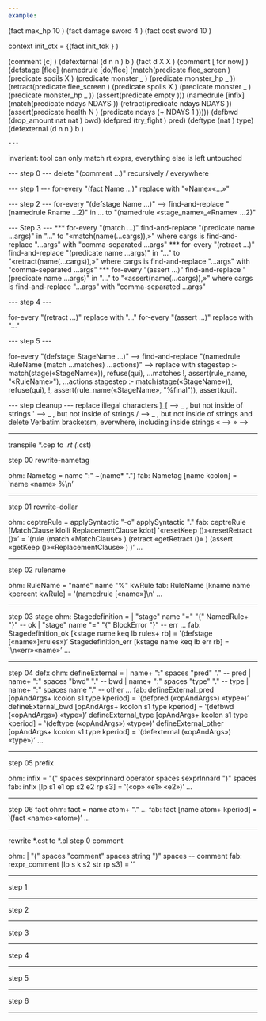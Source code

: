 ```yaml
---
example:
```
(fact max_hp 10 ) (fact damage sword  4 ) (fact cost sword  10 )

context init_ctx = {(fact init_tok } )

(comment  [c]  )
(defexternal (d  n  n  ) b )
(fact d X X ) (comment  [ for now]  )
(defstage [flee]
  (namedrule [do/flee]
	     (match(predicate  flee_screen  )
		   (predicate  spoils  X )
		   (predicate  monster  _   )
		   (predicate  monster_hp  _   ))
	     (retract(predicate  flee_screen  )
		     (predicate  spoils  X )
		     (predicate  monster  _   )
		     (predicate  monster_hp  _   ))
	     (assert(predicate  empty  )))
  (namedrule [infix]
	     (match(predicate  ndays  NDAYS ))
	     (retract(predicate  ndays  NDAYS ))
	     (assert(predicate  health  N )
		    (predicate ndays (+  NDAYS 1    )))))
(defbwd (drop_amount  nat  nat  ) bwd)
(defpred (try_fight  ) pred)
(deftype (nat  ) type)
(defexternal (d  n  n  ) b )
```
---
```


invariant: tool can only match rt exprs, everything else is left untouched

--- step 0 ---
delete "(comment ...)" recursively / everywhere

--- step 1 ---
for-every "(fact Name ...)" replace with "«Name»«...»"

--- step 2 ---
for-every "(defstage Name ...)" -->
  find-and-replace "(namedrule Rname ...2)" in ... to "(namedrule «stage_name»_«Rname» ...2)"

--- Step 3 ---
*** for-every "(match ...)" find-and-replace "(predicate name ...args)" in "..." to "«match(name(...cargs)),»"
 where cargs is find-and-replace "...args" with "comma-separated ...args"
*** for-every "(retract ...)" find-and-replace "(predicate name ...args)" in "..." to "«retract(name(...cargs)),»"
 where cargs is find-and-replace "...args" with "comma-separated ...args"
*** for-every "(assert ...)" find-and-replace "(predicate name ...args)" in "..." to "«assert(name(...cargs)),»"
 where cargs is find-and-replace "...args" with "comma-separated ...args"

--- step 4 ---

for-every "(retract ...)" replace with "..."
for-every "(assert ...)" replace with "..."

--- step 5 ---

for-every "(defstage StageName ...)" --> 
  find-and-replace "(namedrule RuleName (match ...matches) ...actions)" --> replace with
stagestep :-
  match(stage(«StageName»)),
  refuse(qui),
  ...matches
  !,
  assert(rule_name, "«RuleName»"),
  ...actions
stagestep :-
  match(stage(«StageName»)),
  refuse(qui),
  !,
  assert(rule_name(«StageName», "%final")),
  assert(qui).



--- step cleanup ---
replace illegal characters 
 ]_[ --> _ , but not inside of strings
 '   --> _ , but not inside of strings
 /   --> _ , but not inside of strings
and delete Verbatim bracketsm, everwhere, including inside strings
 «   --> 
 »   -->

-------------

transpile *.cep to *.rt (*.cst)

step 00 rewrite-nametag

ohm: Nametag = name ":" ~(name* ".")
fab: Nametag [name kcolon] = ‛name «name» %\n’

---

step 01 rewrite-dollar

ohm: ceptreRule = applySyntactic<MatchClause> "-o" applySyntactic<ReplacementClause> "."
fab: ceptreRule [MatchClause klolli ReplacementClause kdot] ‛«resetKeep ()»«resetRetract ()»’ = ‛(rule 
(match
«MatchClause»
)
(retract 
«getRetract ()»
)
(assert
«getKeep ()»«ReplacementClause»
)
)’
...

---

step 02 rulename

ohm: RuleName = "name" name "%" kwRule
fab: RuleName [kname name kpercent kwRule] = ‛(namedrule [«name»]\n’
...

---

step 03 stage
ohm: Stagedefinition = 
  | "stage" name "=" "{" NamedRule+ "}" -- ok
  | "stage" name "=" "{" BlockError "}" -- err
...
fab: Stagedefinition_ok [kstage name keq lb rules+ rb] = ‛(defstage [«name»]«rules»)’
Stagedefinition_err [kstage name keq lb err rb] = ‛\n«err»«name»’
...

---

step 04 defx
ohm: defineExternal =
  | name+ ":" spaces "pred" "." -- pred
  | name+ ":" spaces "bwd" "." -- bwd
  | name+ ":" spaces "type" "." -- type
  | name+ ":" spaces name "." -- other
...
fab: defineExternal_pred [opAndArgs+ kcolon s1 type kperiod] = ‛(defpred («opAndArgs») «type»)’
defineExternal_bwd [opAndArgs+ kcolon s1 type kperiod] = ‛(defbwd («opAndArgs») «type»)’
defineExternal_type [opAndArgs+ kcolon s1 type kperiod] = ‛(deftype («opAndArgs») «type»)’
defineExternal_other [opAndArgs+ kcolon s1 type kperiod] = ‛(defexternal («opAndArgs») «type»)’
...

---

step 05 prefix

ohm: infix = "(" spaces sexprInnard operator spaces sexprInnard ")" spaces
fab: infix [lp s1 e1 op s2 e2 rp s3] = ‛(«op» «e1» «e2»)’
...

---

step 06 fact
ohm: fact = name atom+ "."
...
fab: fact [name atom+ kperiod] = ‛(fact «name»«atom»)’
...

-----

rewrite *.cst to *.pl
step 0 comment

ohm:  | "(" spaces "comment" spaces string ")" spaces -- comment
fab: rexpr_comment [lp s k s2 str rp s3] = ‛’

---
step 1

---
step 2

---
step 3

---
step 4

---
step 5

---
step 6

---
